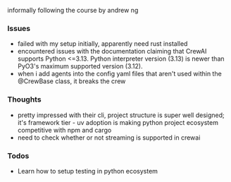 informally following the course by andrew ng

### Issues

- failed with my setup initially, apparently need rust installed
- encountered issues with the documentation claiming that CrewAI supports Python <=3.13. Python interpreter version (3.13) is newer than PyO3's maximum supported version (3.12).
- when i add agents into the config yaml files that aren't used within the @CrewBase class, it breaks the crew

### Thoughts

- pretty impressed with their cli, project structure is super well designed; it's framework tier - uv adoption is making python project ecosystem competitive with npm and cargo
- need to check whether or not streaming is supported in crewai

### Todos

- Learn how to setup testing in python ecosystem
